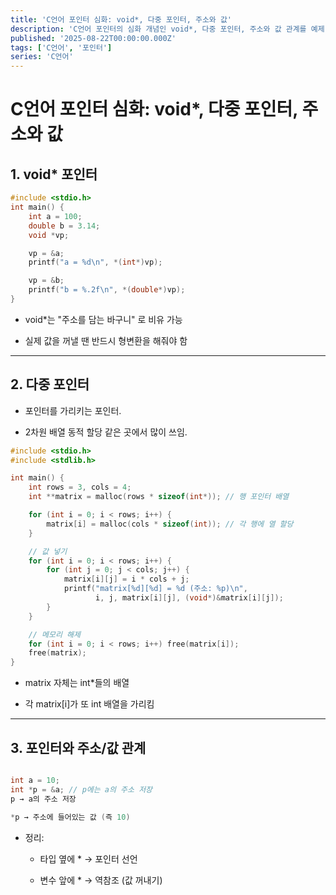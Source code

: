 ```yaml
---
title: 'C언어 포인터 심화: void*, 다중 포인터, 주소와 값'
description: 'C언어 포인터의 심화 개념인 void*, 다중 포인터, 주소와 값 관계를 예제 코드와 함께 설명합니다.'
published: '2025-08-22T00:00:00.000Z'
tags: ['C언어', '포인터']
series: 'C언어'
---
```


# C언어 포인터 심화: void\*, 다중 포인터, 주소와 값

## 1. void\* 포인터

```c
#include <stdio.h>
int main() {
    int a = 100;
    double b = 3.14;
    void *vp;

    vp = &a;
    printf("a = %d\n", *(int*)vp);

    vp = &b;
    printf("b = %.2f\n", *(double*)vp);
}
```

- void\*는 "주소를 담는 바구니" 로 비유 가능

- 실제 값을 꺼낼 땐 반드시 형변환을 해줘야 함

---

## 2. 다중 포인터

- 포인터를 가리키는 포인터.

- 2차원 배열 동적 할당 같은 곳에서 많이 쓰임.

```c
#include <stdio.h>
#include <stdlib.h>

int main() {
    int rows = 3, cols = 4;
    int **matrix = malloc(rows * sizeof(int*)); // 행 포인터 배열

    for (int i = 0; i < rows; i++) {
        matrix[i] = malloc(cols * sizeof(int)); // 각 행에 열 할당
    }

    // 값 넣기
    for (int i = 0; i < rows; i++) {
        for (int j = 0; j < cols; j++) {
            matrix[i][j] = i * cols + j;
            printf("matrix[%d][%d] = %d (주소: %p)\n",
                   i, j, matrix[i][j], (void*)&matrix[i][j]);
        }
    }

    // 메모리 해제
    for (int i = 0; i < rows; i++) free(matrix[i]);
    free(matrix);
}
```

- matrix 자체는 int\*들의 배열

- 각 matrix[i]가 또 int 배열을 가리킴

---

## 3. 포인터와 주소/값 관계

```c

int a = 10;
int *p = &a; // p에는 a의 주소 저장
p → a의 주소 저장

*p → 주소에 들어있는 값 (즉 10)
```

- 정리:
  - 타입 옆에 \* → 포인터 선언

  - 변수 앞에 \* → 역참조 (값 꺼내기)
